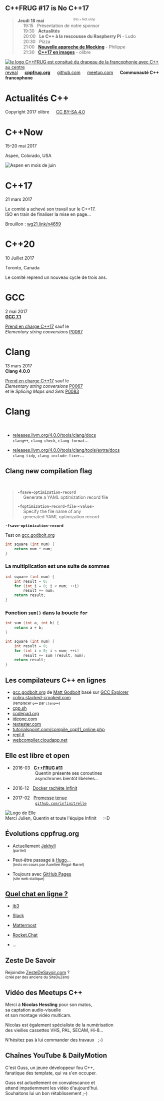 C++FRUG #17 is No C++17
-----------------------

> **Jeudi 18 mai** &emsp; &emsp; &emsp; &emsp; &emsp; <sup><small>(No = Not only)</small></sup>  
> &emsp; 19:15 &nbsp; Présentation de notre sponsor  
> &emsp; 19:30 &nbsp; **Actualités**  
> &emsp; 20:00 &nbsp; **Le C++ à la rescousse du Raspberry Pi** - Ludo  
> &emsp; 20:30 &nbsp; Pizza  
> &emsp; 21:00 &nbsp; [**Nouvelle approche de Mocking**](./mockaron/mock.html) - Philippe  
> &emsp; 21:30 &nbsp; [**C++17 en images**](./Cpp17-en-images) - olibre

[![le logo C++FRUG est consitué du drapeau de la francophonie avec C++ au centre](http://cpp-frug.github.io/images/Cpp-Francophonie.svg "Logo C++FRUG")](https://github.com/cpp-frug/cpp-frug.github.io/blob/master/images/Cpp-Francophonie.svg)  
[reveal](http://cppfrug.org/paris/events/2017-05-18_n17/reveal.html) &emsp;
[**cppfrug.org**](http://cppfrug.org/paris/events/2017-05-18_n17) &emsp;
[github.com](https://github.com/cpp-frug/paris/blob/master/events/2017-05-18_n17/README.md) &emsp;
[meetup.com](https://www.meetup.com/fr-FR/User-Group-Cpp-Francophone/events/239663039/) &emsp;
**Communauté C++ francophone**


Actualités C++
==============

Copyright 2017 olibre &emsp; [CC BY-SA 4.0](https://creativecommons.org/licenses/by-sa/4.0/deed.fr)


C++Now
======

15–20 mai 2017

Aspen, Colorado, USA


![Aspen en mois de juin](https://upload.wikimedia.org/wikipedia/commons/thumb/6/66/Aspen_CO_downton.jpg/1024px-Aspen_CO_downton.jpg)


C++17
=====

21 mars 2017

Le comité a achevé son travail sur le C++17.  
ISO en train de finaliser la mise en page...

Brouillon : [wg21.link/n4659](http://wg21.link/n4659)


C++20
=====

10 Juillet 2017

Toronto, Canada

Le comité reprend un nouveau cycle de trois ans.



GCC
===

2 mai 2017  
[**GCC 7.1**](https://gcc.gnu.org/gcc-7/)

[Prend en charge C++17](http://en.cppreference.com/w/cpp/compiler_support) sauf le  
*Elementary string conversions* [P0067](http://wg21.link/p0067)


Clang
=====

13 mars 2017  
**Clang 4.0.0**

[Prend en charge C++17](http://en.cppreference.com/w/cpp/compiler_support) sauf le  
*Elementary string conversions* [P0067](http://wg21.link/p0067)  
et le *Splicing Maps and Sets* [P0083](http://wg21.link/p0083)


Clang
=====

&nbsp;

* [releases.llvm.org/4.0.0/tools/clang/docs](http://releases.llvm.org/4.0.0/tools/clang/docs/)  
  `clang++`, `clang-check`, `clang-format`...

* [releases.llvm.org/4.0.0/tools/clang/tools/extra/docs](http://releases.llvm.org/4.0.0/tools/clang/tools/extra/docs/)  
  `clang-tidy`, `clang-include-fixer`...


Clang new compilation flag
--------------------------

&nbsp;

> **`-fsave-optimization-record`**  
> &emsp; Generate a YAML optimization record file
>
> **`-foptimization-record-file=<value>`**  
> &emsp; Specify the file name of any  
> &emsp; generated YAML optimization record


**`-fsave-optimization-record`**

Test on [gcc.godbolt.org](http://gcc.godbolt.org)

```cpp
int square (int num) {
    return num * num;
}
```


### La multiplication est une suite de sommes

```cpp
int square (int num) {
    int result = 0;
    for (int i = 0; i < num; ++i)
        result += num;
    return result;
}
```


### Fonction `sum()` dans la boucle `for`

```cpp
int sum (int a, int b) {
    return a + b;
}

int square (int num) {
    int result = 0;
    for (int i = 0; i < num; ++i)
        result += sum (result, num);
    return result;
}
```


Les compilateurs C++ en lignes
------------------------------

* [gcc.godbolt.org](http://gcc.godbolt.org/) de [Matt Godbolt](https://github.com/mattgodbolt) basé sur [GCC Explorer](https://github.com/mattgodbolt/gcc-explorer)
* [coliru.stacked-crooked.com](http://coliru.stacked-crooked.com/a/71c3371692723de1)  
  <small>(remplacer `g++` par `clang++`)</small>
* [cpp.sh](http://www.cpp.sh/22av)
* [codepad.org](http://codepad.org/XYy3ZoXw)
* [ideone.com](http://ideone.com/cDnejN)
* [rextester.com](http://rextester.com/XYSX22503)
* [tutorialspoint.com/compile_cpp11_online.php](https://goo.gl/9rqwoy)
* [repl.it](https://repl.it/DfuG/1)
* [webcompiler.cloudapp.net](http://webcompiler.cloudapp.net/)



Elle est libre et open
----------------------

* 2016-03 &nbsp; [**C++FRUG #11**](https://www.meetup.com/User-Group-Cpp-Francophone/events/229508095/)  
&emsp; &emsp; &emsp; &emsp; Quentin présente ses coroutines  
&emsp; &emsp; &emsp; &emsp; asynchrones bientôt libérées...  
    
* 2016-12 &nbsp; [Docker rachète Infinit](http://blog.infinit.sh/infinit-joins-docker/)  
    
* 2017-02 &nbsp; [Promesse tenue](http://blog.infinit.sh/elle-our-c-core-library-is-now-open-source/)  
&emsp; &emsp; &emsp; &emsp; [`github.com/infinit/elle`](https://github.com/infinit/elle)

![Logo de Elle](https://raw.githubusercontent.com/infinit/elle/master/docs/static_files/elle_logotype@2x.png)  
Merci Julien, Quentin et toute l'équipe Infinit &emsp; :-D


Évolutions cppfrug.org
----------------------

* Actuellement [Jekhyll](https://github.com/jekyll/jekyll/blob/master/README.markdown)  
  <small>(partiel)</small>  

* Peut-être passage à [Hugo](https://github.com/spf13/hugo)...  
  <small>(tests en cours par Aurelien Regat-Barrel)</small>  

* Toujours avec [GitHub Pages](https://pages.github.com/)  
  <small>(site web statique)</small>


[Quel chat en ligne ?](https://github.com/cpp-frug/cpp-frug.github.io/issues/1)
----------------------

* [jb3](https://github.com/devnewton/jb3)  

* [Slack](https://isocpp.org/blog/2016/08/cpp-slack-group)  

* [Mattermost](https://github.com/mattermost/platform/blob/master/README.md)  

* [Rocket.Chat](https://github.com/RocketChat/Rocket.Chat/blob/develop/README.md)  

* ...


Zeste De Savoir
---------------

Rejoindre [ZesteDeSavoir.com](https://zestedesavoir.com/) ?  
<small>(créé par des anciens du SiteDuZéro)</small>


Vidéo des Meetups C++
---------------------

Merci à **Nicolas Hessling** pour son matos,  
sa captation audio-visuelle  
et son montage vidéo multicam.

Nicolas est également spécialiste de la numérisation  
des vieilles cassettes VHS, PAL, SECAM, Hi-8...

N'hésitez pas à lui commander des travaux &nbsp; ;-)


Chaînes YouTube & DailyMotion
-----------------------------

C'est Guss, un jeune développeur fou C++,  
fanatique des template, qui va s'en occuper.

Guss est actuellement en convalescance et  
attend impatiemment les vidéo d'aujourd'hui.  
Souhaitons lui un bon rétablissement ;-)
